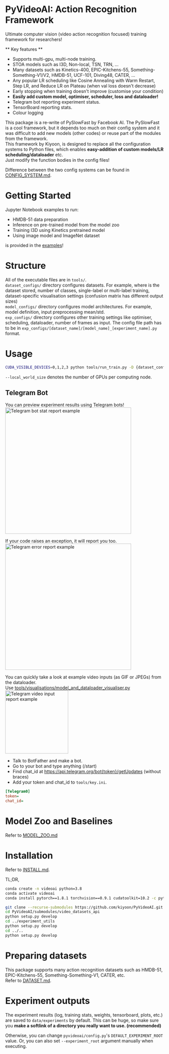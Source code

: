 # PyVideoAI: Action Recognition Framework

Ultimate computer vision (video action recognition focused) training framework for researchers!  

** Key features **  
- Supports multi-gpu, multi-node training.  
- STOA models such as I3D, Non-local, TSN, TRN, ...
- Many datasets such as Kinetics-400, EPIC-Kitchens-55, Something-Something-V1/V2, HMDB-51, UCF-101, Diving48, CATER, ...
- Any popular LR scheduling like Cosine Annealing with Warm Restart, Step LR, and Reduce LR on Plateau (when val loss doesn't decrease)
- Early stopping when training doesn't improve (customise your condition)
- **Easily add custom model, optimiser, scheduler, loss and dataloader!**
- Telegram bot reporting experiment status.  
- TensorBoard reporting stats.  
- Colour logging  

This package is a re-write of PySlowFast by Facebook AI. The PySlowFast is a cool framework, but it depends too much on their config system and it was difficult to add new models (other codes) or reuse part of the modules from the framework.  
This framework by Kiyoon, is designed to replace all the configuration systems to Python files, which enables **easy-addition of custom models/LR scheduling/dataloader** etc.  
Just modify the function bodies in the config files!

Difference between the two config systems can be found in [CONFIG_SYSTEM.md](CONFIG_SYSTEM.md).

# Getting Started
Jupyter Notebook examples to run:  
- HMDB-51 data preparation
- Inference on pre-trained model from the model zoo
- Training I3D using Kinetics pretrained model
- Using image model and ImageNet dataset  

is provided in the [examples](https://github.com/kiyoon/PyVideoAI-examples)!


# Structure

All of the executable files are in `tools/`.  
`dataset_configs/` directory configures datasets. For example, where is the dataset stored, number of classes, single-label or multi-label training, dataset-specific visualisation settings (confusion matrix has different output sizes)  
`model_configs/` directory configures model architectures. For example, model definition, input preprocessing mean/std.  
`exp_configs/` directory configures other training settings like optimiser, scheduling, dataloader, number of frames as input. The config file path has to be in `exp_configs/[dataset_name]/[model_name]_[experiment_name].py` format.

# Usage

```bash
CUDA_VISIBLE_DEVICES=0,1,2,3 python tools/run_train.py -D {dataset_config_name} -M {model_config_name} -N {config_name} --local_world_size {num_GPUs} -e {num_epochs}
```
`--local_world_size` denotes the number of GPUs per computing node.

## Telegram Bot
You can preview experiment results using Telegram bots!  
<img src="https://user-images.githubusercontent.com/12980409/122335586-7cb10a80-cf76-11eb-950f-af08c20055d4.png" alt="Telegram bot stat report example" width="400">

If your code raises an exception, it will report you too.  
<img src="https://user-images.githubusercontent.com/12980409/122337458-5476db00-cf79-11eb-8d71-3e8ecc9faa9a.png" alt="Telegram error report example" width="400">

You can quickly take a look at example video inputs (as GIF or JPEGs) from the dataloader.  
Use [tools/visualisations/model_and_dataloader_visualiser.py](tools/visualisations/model_and_dataloader_visualiser.py)  
<img src="https://user-images.githubusercontent.com/12980409/122337617-8a1bc400-cf79-11eb-8c48-b0d52a2c49c5.png" alt="Telegram video input report example" width="200">



- Talk to BotFather and make a bot.  
- Go to your bot and type anything (/start)  
- Find chat_id at https://api.telegram.org/bot{token}/getUpdates (without braces)  
- Add your token and chat_id to `tools/key.ini`.  

```INI
[Telegram0]
token=
chat_id=
```


# Model Zoo and Baselines
Refer to [MODEL_ZOO.md](MODEL_ZOO.md)

# Installation
Refer to [INSTALL.md](INSTALL.md).

TL;DR,

```bash
conda create -n videoai python=3.8
conda activate videoai
conda install pytorch==1.8.1 torchvision==0.9.1 cudatoolkit=10.2 -c pytorch

git clone --recurse-submodules https://github.com/kiyoon/PyVideoAI.git
cd PyVideoAI/submodules/video_datasets_api
python setup.py develop
cd ../experiment_utils
python setup.py develop
cd ../..
python setup.py develop
```


# Preparing datasets

This package supports many action recognition datasets such as HMDB-51, EPIC-Kitchens-55, Something-Something-V1, CATER, etc.  
Refer to [DATASET.md](DATASET.md).


# Experiment outputs

The experiment results (log, training stats, weights, tensorboard, plots, etc.) are saved to `data/experiments` by default. This can be huge, so make sure you **make a softlink of a directory you really want to use. (recommended)**  

Otherwise, you can change `pyvideoai/config.py`'s `DEFAULT_EXPERIMENT_ROOT` value. Or, you can also set `--experiment_root` argument manually when executing.  

